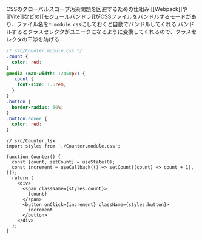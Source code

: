 CSSのグローバルスコープ汚染問題を回避するための仕組み
[[Webpack]]や[[Vite]]などの[[モジュールバンドラ]]がCSSファイルをバンドルするモードがあり、ファイル名を`*.module.css`にしておくと自動でバンドルしてくれる
バンドルするとクラスセレクタがユニークになるように変換してくれるので、クラスセレクタの干渉を防げる

```css
/* src/Counter.module.css */
.count {
  color: red;
}
@media (max-width: 12450px) {
  .count {
    font-size: 1.5rem;
  }
}
.button {
  border-radius: 50%;
}
.button:hover {
  color: red;
}
```
```tsx
// src/Counter.tsx
import styles from './Counter.module.css';

function Counter() {
  const [count, setCount] = useState(0);
  const increment = useCallback(() => setCount((count) => count + 1), []);
  return (
    <div>
      <span className={styles.count}>
        {count}
      </span>
      <button onClick={increment} className={styles.button}>
        increment
      </button>
    </div>
  );
}
```

